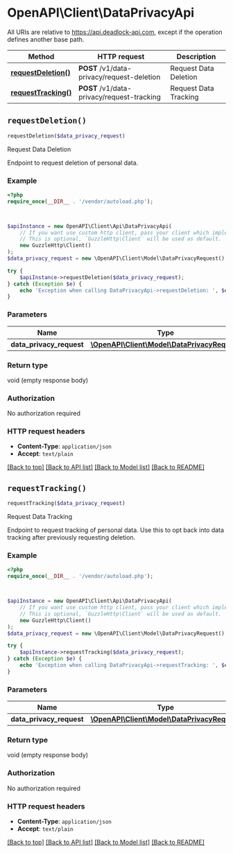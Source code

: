 # OpenAPI\Client\DataPrivacyApi



All URIs are relative to https://api.deadlock-api.com, except if the operation defines another base path.

| Method | HTTP request | Description |
| ------------- | ------------- | ------------- |
| [**requestDeletion()**](DataPrivacyApi.md#requestDeletion) | **POST** /v1/data-privacy/request-deletion | Request Data Deletion |
| [**requestTracking()**](DataPrivacyApi.md#requestTracking) | **POST** /v1/data-privacy/request-tracking | Request Data Tracking |


## `requestDeletion()`

```php
requestDeletion($data_privacy_request)
```

Request Data Deletion

Endpoint to request deletion of personal data.

### Example

```php
<?php
require_once(__DIR__ . '/vendor/autoload.php');



$apiInstance = new OpenAPI\Client\Api\DataPrivacyApi(
    // If you want use custom http client, pass your client which implements `GuzzleHttp\ClientInterface`.
    // This is optional, `GuzzleHttp\Client` will be used as default.
    new GuzzleHttp\Client()
);
$data_privacy_request = new \OpenAPI\Client\Model\DataPrivacyRequest(); // \OpenAPI\Client\Model\DataPrivacyRequest

try {
    $apiInstance->requestDeletion($data_privacy_request);
} catch (Exception $e) {
    echo 'Exception when calling DataPrivacyApi->requestDeletion: ', $e->getMessage(), PHP_EOL;
}
```

### Parameters

| Name | Type | Description  | Notes |
| ------------- | ------------- | ------------- | ------------- |
| **data_privacy_request** | [**\OpenAPI\Client\Model\DataPrivacyRequest**](../Model/DataPrivacyRequest.md)|  | |

### Return type

void (empty response body)

### Authorization

No authorization required

### HTTP request headers

- **Content-Type**: `application/json`
- **Accept**: `text/plain`

[[Back to top]](#) [[Back to API list]](../../README.md#endpoints)
[[Back to Model list]](../../README.md#models)
[[Back to README]](../../README.md)

## `requestTracking()`

```php
requestTracking($data_privacy_request)
```

Request Data Tracking

Endpoint to request tracking of personal data.  Use this to opt back into data tracking after previously requesting deletion.

### Example

```php
<?php
require_once(__DIR__ . '/vendor/autoload.php');



$apiInstance = new OpenAPI\Client\Api\DataPrivacyApi(
    // If you want use custom http client, pass your client which implements `GuzzleHttp\ClientInterface`.
    // This is optional, `GuzzleHttp\Client` will be used as default.
    new GuzzleHttp\Client()
);
$data_privacy_request = new \OpenAPI\Client\Model\DataPrivacyRequest(); // \OpenAPI\Client\Model\DataPrivacyRequest

try {
    $apiInstance->requestTracking($data_privacy_request);
} catch (Exception $e) {
    echo 'Exception when calling DataPrivacyApi->requestTracking: ', $e->getMessage(), PHP_EOL;
}
```

### Parameters

| Name | Type | Description  | Notes |
| ------------- | ------------- | ------------- | ------------- |
| **data_privacy_request** | [**\OpenAPI\Client\Model\DataPrivacyRequest**](../Model/DataPrivacyRequest.md)|  | |

### Return type

void (empty response body)

### Authorization

No authorization required

### HTTP request headers

- **Content-Type**: `application/json`
- **Accept**: `text/plain`

[[Back to top]](#) [[Back to API list]](../../README.md#endpoints)
[[Back to Model list]](../../README.md#models)
[[Back to README]](../../README.md)
